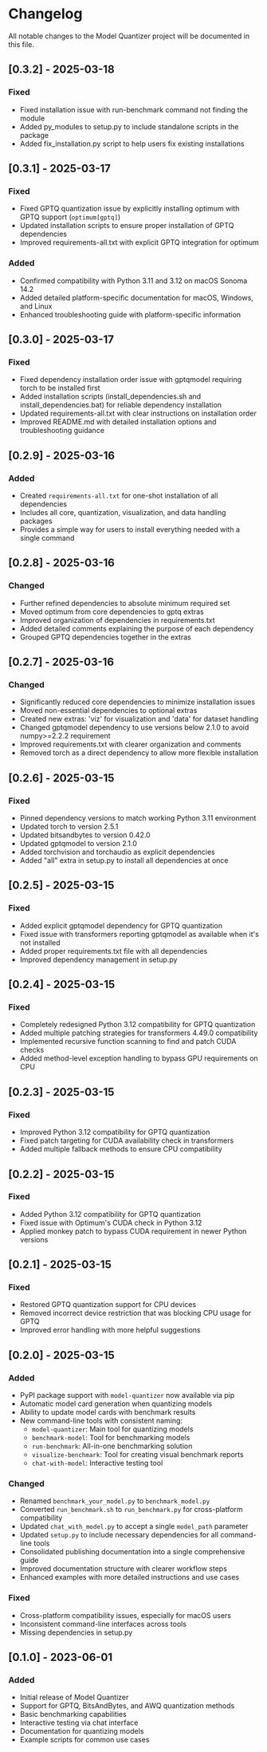 # Changelog

All notable changes to the Model Quantizer project will be documented in this file.

## [0.3.2] - 2025-03-18

### Fixed
- Fixed installation issue with run-benchmark command not finding the module
- Added py_modules to setup.py to include standalone scripts in the package
- Added fix_installation.py script to help users fix existing installations

## [0.3.1] - 2025-03-17

### Fixed
- Fixed GPTQ quantization issue by explicitly installing optimum with GPTQ support (`optimum[gptq]`)
- Updated installation scripts to ensure proper installation of GPTQ dependencies
- Improved requirements-all.txt with explicit GPTQ integration for optimum

### Added
- Confirmed compatibility with Python 3.11 and 3.12 on macOS Sonoma 14.2
- Added detailed platform-specific documentation for macOS, Windows, and Linux
- Enhanced troubleshooting guide with platform-specific information

## [0.3.0] - 2025-03-17

### Fixed
- Fixed dependency installation order issue with gptqmodel requiring torch to be installed first
- Added installation scripts (install_dependencies.sh and install_dependencies.bat) for reliable dependency installation
- Updated requirements-all.txt with clear instructions on installation order
- Improved README.md with detailed installation options and troubleshooting guidance

## [0.2.9] - 2025-03-16

### Added
- Created `requirements-all.txt` for one-shot installation of all dependencies
- Includes all core, quantization, visualization, and data handling packages
- Provides a simple way for users to install everything needed with a single command

## [0.2.8] - 2025-03-16

### Changed
- Further refined dependencies to absolute minimum required set
- Moved optimum from core dependencies to gptq extras
- Improved organization of dependencies in requirements.txt
- Added detailed comments explaining the purpose of each dependency
- Grouped GPTQ dependencies together in the extras

## [0.2.7] - 2025-03-16

### Changed
- Significantly reduced core dependencies to minimize installation issues
- Moved non-essential dependencies to optional extras
- Created new extras: 'viz' for visualization and 'data' for dataset handling
- Changed gptqmodel dependency to use versions below 2.1.0 to avoid numpy>=2.2.2 requirement
- Improved requirements.txt with clearer organization and comments
- Removed torch as a direct dependency to allow more flexible installation

## [0.2.6] - 2025-03-15

### Fixed
- Pinned dependency versions to match working Python 3.11 environment
- Updated torch to version 2.5.1
- Updated bitsandbytes to version 0.42.0
- Updated gptqmodel to version 2.1.0
- Added torchvision and torchaudio as explicit dependencies
- Added "all" extra in setup.py to install all dependencies at once

## [0.2.5] - 2025-03-15

### Fixed
- Added explicit gptqmodel dependency for GPTQ quantization
- Fixed issue with transformers reporting gptqmodel as available when it's not installed
- Added proper requirements.txt file with all dependencies
- Improved dependency management in setup.py

## [0.2.4] - 2025-03-15

### Fixed
- Completely redesigned Python 3.12 compatibility for GPTQ quantization
- Added multiple patching strategies for transformers 4.49.0 compatibility
- Implemented recursive function scanning to find and patch CUDA checks
- Added method-level exception handling to bypass GPU requirements on CPU

## [0.2.3] - 2025-03-15

### Fixed
- Improved Python 3.12 compatibility for GPTQ quantization
- Fixed patch targeting for CUDA availability check in transformers
- Added multiple fallback methods to ensure CPU compatibility

## [0.2.2] - 2025-03-15

### Fixed
- Added Python 3.12 compatibility for GPTQ quantization
- Fixed issue with Optimum's CUDA check in Python 3.12
- Applied monkey patch to bypass CUDA requirement in newer Python versions

## [0.2.1] - 2025-03-15

### Fixed
- Restored GPTQ quantization support for CPU devices
- Removed incorrect device restriction that was blocking CPU usage for GPTQ
- Improved error handling with more helpful suggestions

## [0.2.0] - 2025-03-15

### Added
- PyPI package support with `model-quantizer` now available via pip
- Automatic model card generation when quantizing models
- Ability to update model cards with benchmark results
- New command-line tools with consistent naming:
  - `model-quantizer`: Main tool for quantizing models
  - `benchmark-model`: Tool for benchmarking models
  - `run-benchmark`: All-in-one benchmarking solution
  - `visualize-benchmark`: Tool for creating visual benchmark reports
  - `chat-with-model`: Interactive testing tool

### Changed
- Renamed `benchmark_your_model.py` to `benchmark_model.py`
- Converted `run_benchmark.sh` to `run_benchmark.py` for cross-platform compatibility
- Updated `chat_with_model.py` to accept a single `model_path` parameter
- Updated `setup.py` to include necessary dependencies for all command-line tools
- Consolidated publishing documentation into a single comprehensive guide
- Improved documentation structure with clearer workflow steps
- Enhanced examples with more detailed instructions and use cases

### Fixed
- Cross-platform compatibility issues, especially for macOS users
- Inconsistent command-line interfaces across tools
- Missing dependencies in setup.py

## [0.1.0] - 2023-06-01

### Added
- Initial release of Model Quantizer
- Support for GPTQ, BitsAndBytes, and AWQ quantization methods
- Basic benchmarking capabilities
- Interactive testing via chat interface
- Documentation for quantizing models
- Example scripts for common use cases 